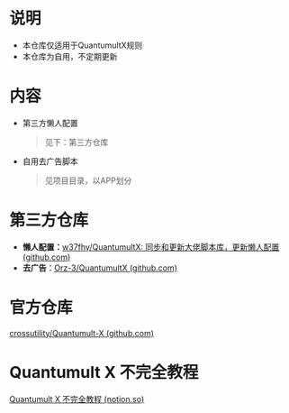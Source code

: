 # 说明

+ 本仓库仅适用于QuantumultX规则
+ 本仓库为自用，不定期更新

# 内容

+ 第三方懒人配置

  > 见下：第三方仓库

+ 自用去广告脚本

  > 见项目目录，以APP划分

# 第三方仓库

+ **懒人配置：**[w37fhy/QuantumultX: 同步和更新大佬脚本库，更新懒人配置 (github.com)](https://github.com/w37fhy/QuantumultX)
+ **去广告**：[Orz-3/QuantumultX (github.com)](https://github.com/Orz-3/QuantumultX)

# 官方仓库

[crossutility/Quantumult-X (github.com)](https://github.com/crossutility/Quantumult-X)

# Quantumult X 不完全教程

[Quantumult X 不完全教程 (notion.so)](https://www.notion.so/Quantumult-X-1d32ddc6e61c4892ad2ec5ea47f00917)





